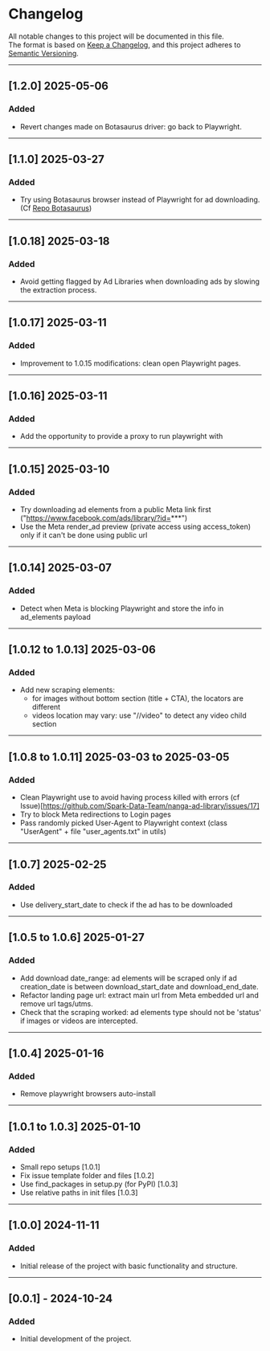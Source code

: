 # Changelog

All notable changes to this project will be documented in this file.  
The format is based on [Keep a Changelog](https://keepachangelog.com/en/1.0.0/), and this project adheres to [Semantic Versioning](https://semver.org/).

[//]: # (## [Unreleased])

[//]: # (### Added)

[//]: # (- Description of any new feature or functionality added to the project.)

[//]: # ()
[//]: # (### Changed)

[//]: # (- Description of changes or improvements made to existing features.)

[//]: # ()
[//]: # (### Fixed)

[//]: # (- Description of bugs or issues that have been fixed.)

[//]: # ()
[//]: # (### Deprecated)

[//]: # (- Description of features that are no longer recommended for use and may be removed in future versions.)

[//]: # ()
[//]: # (### Removed)

[//]: # (- Description of any features that were removed from the project.)

[//]: # ()
[//]: # (### Security)

[//]: # (- Description of any security issues that were addressed.)
---

## [1.2.0] 2025-05-06
### Added
- Revert changes made on Botasaurus driver: go back to Playwright.

---

## [1.1.0] 2025-03-27
### Added
- Try using Botasaurus browser instead of Playwright for ad downloading. (Cf [Repo Botasaurus](https://github.com/omkarcloud/botasaurus/tree/70a67abcead7b39cba32e947240d30aaafa704b2))

---

## [1.0.18] 2025-03-18
### Added
- Avoid getting flagged by Ad Libraries when downloading ads by slowing the extraction process.

---

## [1.0.17] 2025-03-11
### Added
- Improvement to 1.0.15 modifications: clean open Playwright pages.

---

## [1.0.16] 2025-03-11
### Added
- Add the opportunity to provide a proxy to run playwright with

---

## [1.0.15] 2025-03-10
### Added
- Try downloading ad elements from a public Meta link first ("https://www.facebook.com/ads/library/?id=***")
- Use the Meta render_ad preview (private access using access_token) only if it can't be done using public url

---

## [1.0.14] 2025-03-07
### Added
- Detect when Meta is blocking Playwright and store the info in ad_elements payload

---

## [1.0.12 to 1.0.13] 2025-03-06
### Added
- Add new scraping elements:
  - for images without bottom section (title + CTA), the locators are different
  - videos location may vary: use "//video" to detect any video child section 

---

## [1.0.8 to 1.0.11] 2025-03-03 to 2025-03-05
### Added
- Clean Playwright use to avoid having process killed with errors (cf Issue)[https://github.com/Spark-Data-Team/nanga-ad-library/issues/17]
- Try to block Meta redirections to Login pages
- Pass randomly picked User-Agent to Playwright context (class "UserAgent" + file "user_agents.txt" in utils)

---

## [1.0.7] 2025-02-25
### Added
- Use delivery_start_date to check if the ad has to be downloaded

---

## [1.0.5 to 1.0.6] 2025-01-27
### Added
- Add download date_range:
  ad elements will be scraped only if ad creation_date is between download_start_date and download_end_date.
- Refactor landing page url:
  extract main url from Meta embedded url and remove url tags/utms.
- Check that the scraping worked:
  ad elements type should not be 'status' if images or videos are intercepted.

---

## [1.0.4] 2025-01-16
### Added
- Remove playwright browsers auto-install

---

## [1.0.1 to 1.0.3] 2025-01-10
### Added
- Small repo setups [1.0.1]
- Fix issue template folder and files [1.0.2]
- Use find_packages in setup.py (for PyPI) [1.0.3]
- Use relative paths in init files [1.0.3]

---

## [1.0.0] 2024-11-11
### Added
- Initial release of the project with basic functionality and structure.

---

## [0.0.1] - 2024-10-24
### Added
- Initial development of the project.
